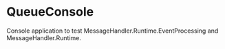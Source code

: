# QueueConsole
Console application to test MessageHandler.Runtime.EventProcessing and MessageHandler.Runtime.
